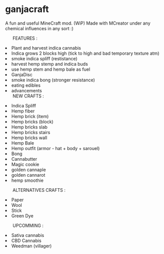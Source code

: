 # ganjacraft
A fun and useful MineCraft mod. (WiP)
Made with MCreator under any chemical influences in any sort :)<br/>

<ul>FEATURES :</ul>
<li>Plant and harvest indica cannabis
<li>Indica grows 2 blocks high (tick to high and bad temporary texture atm)
<li>smoke indica spliff (restistance)
<li>harvest hemp stemp and indica buds
<li>use hemp stem and hemp bale as fuel
<li>GanjaDisc
<li>smoke indica bong (stronger resistance)
<li>eating edibles
<li>advancements

<ul>NEW CRAFTS : </ul>
<li>Indica Spliff</li>
<li>Hemp fiber</li>
<li>Hemp brick (item)</li>
<li>Hemp bricks (block)</li>
<li>Hemp bricks slab</li>
<li>Hemp bricks stairs</li>
<li>Hemp bricks wall</li>
<li>Hemp Bale</li>
<li>Hemp outfit (armor - hat + body + sarouel)</li>
<li>Bong</li>
<li>Cannabutter</li>
<li>Magic cookie</li>
<li>golden cannaple</li>
<li>golden cannarot</li>
<li>hemp smoothie</li>


<ul>ALTERNATIVES CRAFTS :</ul>
<li>Paper</li>
<li>Wool</li>
<li>Stick</li>
<li>Green Dye</li>

<ul>UPCOMMING :</ul>
<li>Sativa cannabis</li>
<li>CBD Cannabis</li>
<li>Weedman (villager)</li>
